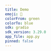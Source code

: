 ```yaml
---
title: Demo
emoji: 🐨
colorFrom: green
colorTo: blue
sdk: gradio
sdk_version: 3.29.0
app_file: app.py
pinned: false
---
```

